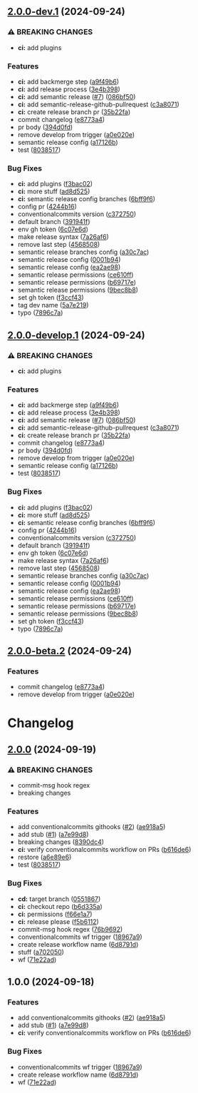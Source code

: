 ## [2.0.0-dev.1](https://github.com/dsegoviat/gitflow-cicd/compare/v1.0.0...v2.0.0-dev.1) (2024-09-24)

### ⚠ BREAKING CHANGES

* **ci:** add plugins

### Features

* **ci:** add backmerge step ([a9f49b6](https://github.com/dsegoviat/gitflow-cicd/commit/a9f49b62c592fde027d6205e13e7a2022de4a1e1))
* **ci:** add release process ([3e4b398](https://github.com/dsegoviat/gitflow-cicd/commit/3e4b39882900ae6312248391bf4fa3d7104bb8a7))
* **ci:** add semantic release ([#7](https://github.com/dsegoviat/gitflow-cicd/issues/7)) ([086bf50](https://github.com/dsegoviat/gitflow-cicd/commit/086bf50a3e9d9befcb26a427873f01a836b9f170))
* **ci:** add semantic-release-github-pullrequest ([c3a8071](https://github.com/dsegoviat/gitflow-cicd/commit/c3a80715f147056e9fdd6da994299b26895a0e54))
* **ci:** create release branch pr ([35b22fa](https://github.com/dsegoviat/gitflow-cicd/commit/35b22fa818cd72f6ef66e57f8fe758a360b754eb))
* commit changelog ([e8773a4](https://github.com/dsegoviat/gitflow-cicd/commit/e8773a4721f2921b6d44a0b4a6b8ff5502c2c26c))
* pr body ([394d0fd](https://github.com/dsegoviat/gitflow-cicd/commit/394d0fd1788798bd86b4d589284a73a49c8125ed))
* remove develop from trigger ([a0e020e](https://github.com/dsegoviat/gitflow-cicd/commit/a0e020e6f752be643567fa976547a2a169569972))
* semantic release config ([a17126b](https://github.com/dsegoviat/gitflow-cicd/commit/a17126b73757f9d11c2de38176afb2429c7a5c02))
* test ([8038517](https://github.com/dsegoviat/gitflow-cicd/commit/8038517c20a7dc22ddfc0f82a9c56bf86b9a865a))

### Bug Fixes

* **ci:** add plugins ([f3bac02](https://github.com/dsegoviat/gitflow-cicd/commit/f3bac02463bc4d1a0dbdfd87ae8e52f02e2adb2c))
* **ci:** more stuff ([ad8d525](https://github.com/dsegoviat/gitflow-cicd/commit/ad8d525189d89d3ff3498195be80fb8b3c3fa6fc))
* **ci:** semantic release config branches ([6bff9f6](https://github.com/dsegoviat/gitflow-cicd/commit/6bff9f6bbdaddfa600767b8d0be7446e39f9a227))
* config pr ([4244b16](https://github.com/dsegoviat/gitflow-cicd/commit/4244b16e676e293f7df8befbf1360c051c5d78fc))
* conventionalcommits version ([c372750](https://github.com/dsegoviat/gitflow-cicd/commit/c3727508323445848a50622e6218a19d3757daf3))
* default branch ([391941f](https://github.com/dsegoviat/gitflow-cicd/commit/391941f19ed3051b7de7ab63b94ff086c7ee09f3))
* env gh token ([6c07e6d](https://github.com/dsegoviat/gitflow-cicd/commit/6c07e6d7a1657cca22ae4320be0c3ea06ed3f089))
* make release syntax ([7a26af6](https://github.com/dsegoviat/gitflow-cicd/commit/7a26af683ee8451d59ebc9ae6d25486795c4f833))
* remove last step ([4568508](https://github.com/dsegoviat/gitflow-cicd/commit/456850852acbacf249d0f972320b1d57647afa67))
* semantic release branches config ([a30c7ac](https://github.com/dsegoviat/gitflow-cicd/commit/a30c7ac6900e1dd7af68a591559e69d86af848d5))
* semantic release config ([0001b94](https://github.com/dsegoviat/gitflow-cicd/commit/0001b94ee1367fd875a1a7e7a9e854e6e9568b3e))
* semantic release config ([ea2ae98](https://github.com/dsegoviat/gitflow-cicd/commit/ea2ae98480561f03c6380e916f796c8551f3950f))
* semantic release permissions ([ce610ff](https://github.com/dsegoviat/gitflow-cicd/commit/ce610ffd44646e9c13cd8d53c5644fddf7bd6ac3))
* semantic release permissions ([b69717e](https://github.com/dsegoviat/gitflow-cicd/commit/b69717e317071233744d630aa1fdfd23352c81a6))
* semantic release permissions ([9bec8b8](https://github.com/dsegoviat/gitflow-cicd/commit/9bec8b8eb77dfb7e2c5c4fac6665449c1e981bbd))
* set gh token ([f3ccf43](https://github.com/dsegoviat/gitflow-cicd/commit/f3ccf4362a6f275d55787291bb33366f039b41e5))
* tag dev name ([5a7e219](https://github.com/dsegoviat/gitflow-cicd/commit/5a7e21908804abd3a0e97511751948a2e1f5859b))
* typo ([7896c7a](https://github.com/dsegoviat/gitflow-cicd/commit/7896c7aee1daa5d88a05155ced3f0ecb1e937f7f))

## [2.0.0-develop.1](https://github.com/dsegoviat/gitflow-cicd/compare/v1.0.0...v2.0.0-develop.1) (2024-09-24)

### ⚠ BREAKING CHANGES

* **ci:** add plugins

### Features

* **ci:** add backmerge step ([a9f49b6](https://github.com/dsegoviat/gitflow-cicd/commit/a9f49b62c592fde027d6205e13e7a2022de4a1e1))
* **ci:** add release process ([3e4b398](https://github.com/dsegoviat/gitflow-cicd/commit/3e4b39882900ae6312248391bf4fa3d7104bb8a7))
* **ci:** add semantic release ([#7](https://github.com/dsegoviat/gitflow-cicd/issues/7)) ([086bf50](https://github.com/dsegoviat/gitflow-cicd/commit/086bf50a3e9d9befcb26a427873f01a836b9f170))
* **ci:** add semantic-release-github-pullrequest ([c3a8071](https://github.com/dsegoviat/gitflow-cicd/commit/c3a80715f147056e9fdd6da994299b26895a0e54))
* **ci:** create release branch pr ([35b22fa](https://github.com/dsegoviat/gitflow-cicd/commit/35b22fa818cd72f6ef66e57f8fe758a360b754eb))
* commit changelog ([e8773a4](https://github.com/dsegoviat/gitflow-cicd/commit/e8773a4721f2921b6d44a0b4a6b8ff5502c2c26c))
* pr body ([394d0fd](https://github.com/dsegoviat/gitflow-cicd/commit/394d0fd1788798bd86b4d589284a73a49c8125ed))
* remove develop from trigger ([a0e020e](https://github.com/dsegoviat/gitflow-cicd/commit/a0e020e6f752be643567fa976547a2a169569972))
* semantic release config ([a17126b](https://github.com/dsegoviat/gitflow-cicd/commit/a17126b73757f9d11c2de38176afb2429c7a5c02))
* test ([8038517](https://github.com/dsegoviat/gitflow-cicd/commit/8038517c20a7dc22ddfc0f82a9c56bf86b9a865a))

### Bug Fixes

* **ci:** add plugins ([f3bac02](https://github.com/dsegoviat/gitflow-cicd/commit/f3bac02463bc4d1a0dbdfd87ae8e52f02e2adb2c))
* **ci:** more stuff ([ad8d525](https://github.com/dsegoviat/gitflow-cicd/commit/ad8d525189d89d3ff3498195be80fb8b3c3fa6fc))
* **ci:** semantic release config branches ([6bff9f6](https://github.com/dsegoviat/gitflow-cicd/commit/6bff9f6bbdaddfa600767b8d0be7446e39f9a227))
* config pr ([4244b16](https://github.com/dsegoviat/gitflow-cicd/commit/4244b16e676e293f7df8befbf1360c051c5d78fc))
* conventionalcommits version ([c372750](https://github.com/dsegoviat/gitflow-cicd/commit/c3727508323445848a50622e6218a19d3757daf3))
* default branch ([391941f](https://github.com/dsegoviat/gitflow-cicd/commit/391941f19ed3051b7de7ab63b94ff086c7ee09f3))
* env gh token ([6c07e6d](https://github.com/dsegoviat/gitflow-cicd/commit/6c07e6d7a1657cca22ae4320be0c3ea06ed3f089))
* make release syntax ([7a26af6](https://github.com/dsegoviat/gitflow-cicd/commit/7a26af683ee8451d59ebc9ae6d25486795c4f833))
* remove last step ([4568508](https://github.com/dsegoviat/gitflow-cicd/commit/456850852acbacf249d0f972320b1d57647afa67))
* semantic release branches config ([a30c7ac](https://github.com/dsegoviat/gitflow-cicd/commit/a30c7ac6900e1dd7af68a591559e69d86af848d5))
* semantic release config ([0001b94](https://github.com/dsegoviat/gitflow-cicd/commit/0001b94ee1367fd875a1a7e7a9e854e6e9568b3e))
* semantic release config ([ea2ae98](https://github.com/dsegoviat/gitflow-cicd/commit/ea2ae98480561f03c6380e916f796c8551f3950f))
* semantic release permissions ([ce610ff](https://github.com/dsegoviat/gitflow-cicd/commit/ce610ffd44646e9c13cd8d53c5644fddf7bd6ac3))
* semantic release permissions ([b69717e](https://github.com/dsegoviat/gitflow-cicd/commit/b69717e317071233744d630aa1fdfd23352c81a6))
* semantic release permissions ([9bec8b8](https://github.com/dsegoviat/gitflow-cicd/commit/9bec8b8eb77dfb7e2c5c4fac6665449c1e981bbd))
* set gh token ([f3ccf43](https://github.com/dsegoviat/gitflow-cicd/commit/f3ccf4362a6f275d55787291bb33366f039b41e5))
* typo ([7896c7a](https://github.com/dsegoviat/gitflow-cicd/commit/7896c7aee1daa5d88a05155ced3f0ecb1e937f7f))

## [2.0.0-beta.2](https://github.com/dsegoviat/gitflow-cicd/compare/v2.0.0-beta.1...v2.0.0-beta.2) (2024-09-24)

### Features

* commit changelog ([e8773a4](https://github.com/dsegoviat/gitflow-cicd/commit/e8773a4721f2921b6d44a0b4a6b8ff5502c2c26c))
* remove develop from trigger ([a0e020e](https://github.com/dsegoviat/gitflow-cicd/commit/a0e020e6f752be643567fa976547a2a169569972))

# Changelog

## [2.0.0](https://github.com/dsegoviat/gitflow-cicd/compare/v1.0.0...v2.0.0) (2024-09-19)


### ⚠ BREAKING CHANGES

* commit-msg hook regex
* breaking changes

### Features

* add conventionalcommits githooks ([#2](https://github.com/dsegoviat/gitflow-cicd/issues/2)) ([ae918a5](https://github.com/dsegoviat/gitflow-cicd/commit/ae918a5a7152d6a69b9b08be0944059f14b05acd))
* add stub ([#1](https://github.com/dsegoviat/gitflow-cicd/issues/1)) ([a7e99d8](https://github.com/dsegoviat/gitflow-cicd/commit/a7e99d819c5cc3a20722642a2685f9a168b178dd))
* breaking changes ([8390dc4](https://github.com/dsegoviat/gitflow-cicd/commit/8390dc4c5db42772c9ef8fd94065e0b33b99a6f6))
* **ci:** verify conventionalcommits workflow on PRs ([b616de6](https://github.com/dsegoviat/gitflow-cicd/commit/b616de6bfd788fbc85ce8984839386a3428d18cf))
* restore ([a6e89e6](https://github.com/dsegoviat/gitflow-cicd/commit/a6e89e6ef650b2d179f4918885e70dec45af9bf2))
* test ([8038517](https://github.com/dsegoviat/gitflow-cicd/commit/8038517c20a7dc22ddfc0f82a9c56bf86b9a865a))


### Bug Fixes

* **cd:** target branch ([0551867](https://github.com/dsegoviat/gitflow-cicd/commit/055186767f8c257c1683e73d1ee9fd786c8ba6ee))
* **ci:** checkout repo ([b6d335a](https://github.com/dsegoviat/gitflow-cicd/commit/b6d335ab7c39044191bd2c5dac8784cedf4be1f9))
* **ci:** permissions ([f66e1a7](https://github.com/dsegoviat/gitflow-cicd/commit/f66e1a7bb8cc1193aafe045784d1b9a97c8b64b1))
* **ci:** release please ([f5b6112](https://github.com/dsegoviat/gitflow-cicd/commit/f5b6112e1c293b00c7eac10af2557a01509b4964))
* commit-msg hook regex ([76b9692](https://github.com/dsegoviat/gitflow-cicd/commit/76b969254316f09659788e873b4f590f43854783))
* conventionalcommits wf trigger ([18967a9](https://github.com/dsegoviat/gitflow-cicd/commit/18967a98d1785599a5e4468ef919128d3f59e723))
* create release workflow name ([6d8791d](https://github.com/dsegoviat/gitflow-cicd/commit/6d8791daf7c8be0eecc0dc7207fd06b6c4439d38))
* stuff ([a702050](https://github.com/dsegoviat/gitflow-cicd/commit/a7020502e54560a1c8ff52fe0050f0bfbc756ebb))
* wf ([71e22ad](https://github.com/dsegoviat/gitflow-cicd/commit/71e22ad301cb6a8f78dcf98d465e91aece57964a))

## 1.0.0 (2024-09-18)


### Features

* add conventionalcommits githooks ([#2](https://github.com/dsegoviat/gitflow-cicd/issues/2)) ([ae918a5](https://github.com/dsegoviat/gitflow-cicd/commit/ae918a5a7152d6a69b9b08be0944059f14b05acd))
* add stub ([#1](https://github.com/dsegoviat/gitflow-cicd/issues/1)) ([a7e99d8](https://github.com/dsegoviat/gitflow-cicd/commit/a7e99d819c5cc3a20722642a2685f9a168b178dd))
* **ci:** verify conventionalcommits workflow on PRs ([b616de6](https://github.com/dsegoviat/gitflow-cicd/commit/b616de6bfd788fbc85ce8984839386a3428d18cf))


### Bug Fixes

* conventionalcommits wf trigger ([18967a9](https://github.com/dsegoviat/gitflow-cicd/commit/18967a98d1785599a5e4468ef919128d3f59e723))
* create release workflow name ([6d8791d](https://github.com/dsegoviat/gitflow-cicd/commit/6d8791daf7c8be0eecc0dc7207fd06b6c4439d38))
* wf ([71e22ad](https://github.com/dsegoviat/gitflow-cicd/commit/71e22ad301cb6a8f78dcf98d465e91aece57964a))
